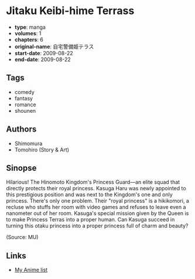 # Jitaku Keibi-hime Terrass

-   **type**: manga
-   **volumes**: 1
-   **chapters**: 6
-   **original-name**: 自宅警備姫テラス
-   **start-date**: 2009-08-22
-   **end-date**: 2009-08-22

## Tags

-   comedy
-   fantasy
-   romance
-   shounen

## Authors

-   Shimomura
-   Tomohiro (Story & Art)

## Sinopse

Hilarious! The Hinomoto Kingdom's Princess Guard—an elite squad that directly protects their royal princess. Kasuga Haru was newly appointed to this prestigious position and was next to the Kingdom's one and only princess. There's only one problem. Their "royal princess" is a hikikomori, a recluse who stuffs her room with video games and refuses to leave even a nanometer out of her room. Kasuga's special mission given by the Queen is to make Princess Terras into a proper human. Can Kasuga succeed in turning this otaku princess into a proper princess full of charm and beauty?

(Source: MU)

## Links

-   [My Anime list](https://myanimelist.net/manga/18660/Jitaku_Keibi-hime_Terrass)
